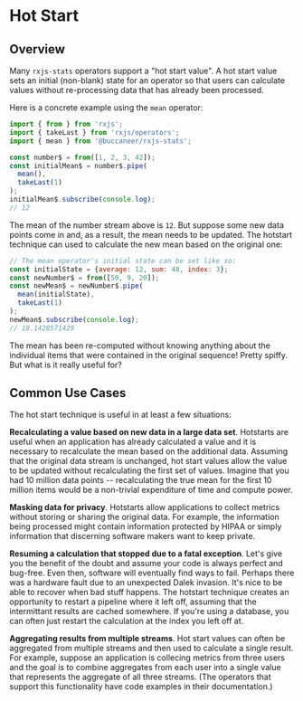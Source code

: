 # Hot Start

## Overview
Many `rxjs-stats` operators support a "hot start value".  A hot start value sets an initial (non-blank) state for an operator so that users can calculate values without re-processing data that has already been processed.

Here is a concrete example using the `mean` operator:
```javascript
import { from } from 'rxjs';
import { takeLast } from 'rxjs/operators';
import { mean } from '@buccaneer/rxjs-stats';

const number$ = from([1, 2, 3, 42]);
const initialMean$ = number$.pipe(
  mean(),
  takeLast(1)
);
initialMean$.subscribe(console.log);
// 12
```

The mean of the number stream above is `12`.  But suppose some new data points come in and, as a result, the mean needs to be updated. The hotstart technique can used to calculate the new mean based on the original one:
```javascript
// The mean operator's initial state can be set like so:
const initialState = {average: 12, sum: 48, index: 3}; 
const newNumber$ = from([50, 9, 20]);
const newMean$ = newNumber$.pipe(
  mean(initialState),
  takeLast(1)
);
newMean$.subscribe(console.log);
// 18.1428571429
```

The mean has been re-computed without knowing anything about the individual items that were contained in the original sequence!  Pretty spiffy.  But what is it really useful for?

## Common Use Cases
The hot start technique is useful in at least a few situations:

**Recalculating a value based on new data in a large data set**.  Hotstarts are useful when an application has already calculated a value and it is necessary to recalculate the mean based on the additional data.  Assuming that the original data stream is unchanged, hot start values allow the value to be updated without recalculating the first set of values.  Imagine that you had 10 million data points -- recalculating the true mean for the first 10 million items would be a non-trivial expenditure of time and compute power.

**Masking data for privacy**.  Hotstarts allow applications to collect metrics without storing or sharing the original data.  For example, the information being processed might contain information protected by HIPAA or simply information that discerning software makers want to keep private.

**Resuming a calculation that stopped due to a fatal exception**.  Let's give you the benefit of the doubt and assume your code is always perfect and bug-free.  Even then, software will eventually find ways to fail.  Perhaps there was a hardware fault due to an unexpected Dalek invasion.  It's nice to be able to recover when bad stuff happens.  The hotstart technique creates an opportunity to restart a pipeline where it left off, assuming that the intermittant results are cached somewhere.  If you're using a database, you can often just restart the calculation at the index you left off at.

**Aggregating results from multiple streams**.  Hot start values can often be aggregated from multiple streams and then used to calculate a single result.  For example, suppose an application is collecing metrics from three users and the goal is to combine aggregates from each user into a single value that represents the aggregate of all three streams. (The operators that support this functionality have code examples in their documentation.)

